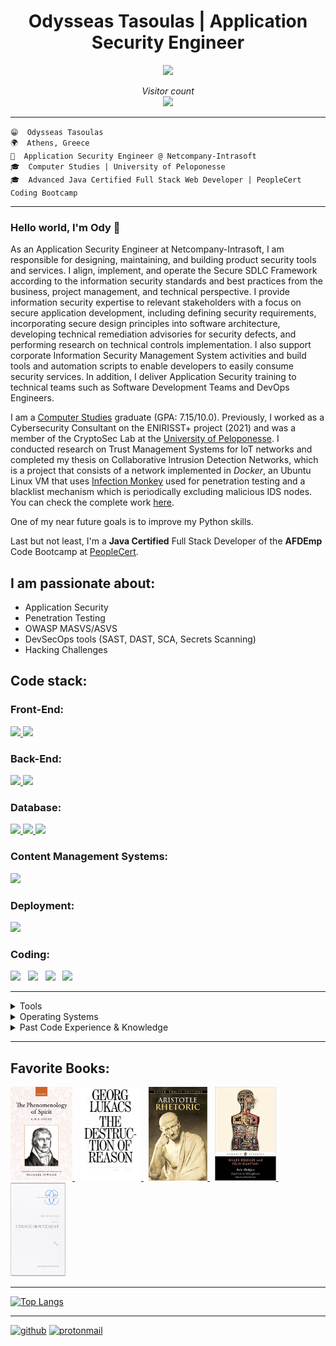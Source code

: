 <h1 align="center"> Odysseas Tasoulas | Application Security Engineer</h1>



<p align="center">
  <img src="https://i.postimg.cc/28YVxJ5d/giphy.gif" />
</p>

<p align="center"> 
  <i>Visitor count</i><br>
  <img src="https://profile-counter.glitch.me/aufheben68/count.svg" />
</p>

---

`😁  Odysseas Tasoulas` <br/>
`🌍  Athens, Greece` <br/>
`💼  Application Security Engineer @ Netcompany-Intrasoft` <br/>
`🎓  Computer Studies | University of Peloponesse` <br/>
`🎓  Advanced Java Certified Full Stack Web Developer | PeopleCert Coding Bootcamp` <br/>

---

### Hello world, I'm Ody 👋

As an Application Security Engineer at Netcompany-Intrasoft, I am responsible for designing, maintaining, and building product security tools and services. I align, implement, and operate the Secure SDLC Framework according to the information security standards and best practices from the business, project management, and technical perspective. I provide information security expertise to relevant stakeholders with a focus on secure application development, including defining security requirements, incorporating secure design principles into software architecture, developing technical remediation advisories for security defects, and performing research on technical controls implementation. I also support corporate Information Security Management System activities and build tools and automation scripts to enable developers to easily consume security services. In addition, I deliver Application Security training to technical teams such as Software Development Teams and DevOps Engineers. 

I am a [Computer Studies](http://dit.uop.gr/index.php) graduate (GPA: 7.15/10.0). Previously, I worked as a Cybersecurity Consultant on the ENIRISST+ project (2021) and was a member of the CryptoSec Lab at the [University of Peloponesse](https://www.uop.gr/). I conducted research on Trust Management Systems for IoT networks and completed my thesis on Collaborative Intrusion Detection Networks, which is a project that consists of a network implemented in *Docker*, an Ubuntu Linux VM that uses [Infection Monkey](https://www.guardicore.com/infectionmonkey/) used for penetration testing and a blacklist mechanism which is periodically excluding malicious IDS nodes. You can check the complete work [here](https://pdfhost.io/v/mJ4Fcq04x_CIDN_Thesis_).

One of my near future goals is to improve my Python skills. 

Last but not least, I'm a **Java Certified** Full Stack Developer of the **AFDEmp** Code Bootcamp at [PeopleCert](https://peoplecerteducation.org/bootcamp/).

## I am passionate about:
- Application Security
- Penetration Testing
- OWASP MASVS/ASVS
- DevSecOps tools (SAST, DAST, SCA, Secrets Scanning)
- Hacking Challenges

## Code stack:

### Front-End:

<a href="https://www.reactjs.org" target="_blank">
	<img src="https://img.shields.io/badge/ReactJS-★★★-41DFFF" />
</a>
<a href="https://www.javascript.com/" target="_blank">
	<img src="https://img.shields.io/badge/JS-★★★★★-FF0000" />
</a>

### Back-End:
<a href="https://www.java.com" target="_blank">
	<img src="https://img.shields.io/badge/Java-%E2%98%85%E2%98%85%E2%98%85%E2%98%85%E2%98%85-5b736a" />
</a>
<a href="https://www.python.com" target="_blank">
	<img src="https://img.shields.io/badge/Python-%E2%98%85%E2%98%85%E2%98%85%E2%98%85%E2%98%85-4cd0e5 " />
</a>

### Database:

<a href="https://www.mysql.com" target="_blank">
	<img src="https://img.shields.io/badge/MySQL-%E2%98%85%E2%98%85%E2%98%85%E2%98%85%E2%98%85-F29111" />
</a>
<a href="https://www.mongodb.com" target="_blank">
	<img src="https://img.shields.io/badge/MongoDB-%E2%98%85%E2%98%85%E2%98%85%E2%98%85%E2%98%85-0000FF" />
</a>
<a href="https://www.postgresql.org/" target="_blank">
	<img src="https://img.shields.io/badge/PostgreSQL-%E2%98%85%E2%98%85%E2%98%85%E2%98%85%E2%98%85-1A1A1A" />
</a>

### Content Management Systems:

<a href="https://www.wordpress.org" target="_blank">
	<img src="https://img.shields.io/badge/Wordpress-%E2%98%85%E2%98%85%E2%98%85%E2%98%85%E2%98%85-000000" />
</a>

### Deployment:

<a href="https://www.docker.com" target="_blank">
	<img src="https://img.shields.io/badge/Docker-%E2%98%85%E2%98%85%E2%98%85%E2%98%85%E2%98%85-FFFF00" />
</a>

### Coding:

<img src="https://img.shields.io/badge/HTML5-ff7851" /> &nbsp; <img src="https://img.shields.io/badge/Markdown-ffffff" /> &nbsp; <img src="https://img.shields.io/badge/CSS3-44b2fb" /> &nbsp; <img src="https://img.shields.io/badge/SQL-FF0000" /> &nbsp;

---

<details>
	<summary>Tools</summary>
	<ul>
		<li>Burp Suite</li>
		<li>Kali Linux</li>
		<li>Android Studio Emulators</li>
	</ul>
</details>

<details>
	<summary>Operating Systems</summary>
	<ul>
		<li>Windows</li>
		<li>*nix</li>	
	</ul>
</details>

<details>
	<summary>Past Code Experience & Knowledge </summary>
	<ul>
		<li>C</li>
		<li>Assembly</li>
		<li>Python, Python Flask, BeautifulSoup 4</li>
		<li>Bootstrap 3/4</li>
		<li>jQuery</li>
		<li>Joomla</li>
	</ul>
</details>

---

## Favorite Books:

<a href="https://www.amazon.com/Phenomenology-Spirit-G-W-Hegel/dp/0198245971/ref=sr_1_1?dchild=1&keywords=phenomenology+of+spirit&qid=1635617140&qsid=145-4740879-1258869&s=books&sprefix=phenom%2Cstripbooks-intl-ship%2C329&sr=1-1&sres=0198245971%2C026810350X%2C1535117834%2C0415664462%2CB079527TCV%2CB00I7ZHFV2%2C0198790627%2C0253209102%2C1009018760%2C0810128047%2C0810105942%2CB00BGPKBC0%2CB005OL08XO%2C0271010762%2CB01HQO2T1K%2C0231199058&srpt=ABIS_BOOK" target="_blank">
	<img src="https://raw.githubusercontent.com/aufheben68/aufheben68/main/media/hegel-the-phenomenology-of-spirit.jpg" height="150" alt="Phenomenology of Spirit"/> 
</a> &nbsp;
<a href="https://www.amazon.com/Destruction-Reason-Georg-Lukacs/dp/935002408X" target="_blank">
	<img src="https://raw.githubusercontent.com/aufheben68/aufheben68/main/media/9781839761843.jpg" height="150" alt="The Destruction of Reason"/>
</a> &nbsp;
<a href="https://www.amazon.com/Rhetoric-New-Hackett-Aristotle/dp/1624667333/ref=sr_1_7?crid=2HBEQM0QR5N79&dchild=1&keywords=aristotle+rhetoric&qid=1635617911&qsid=145-4740879-1258869&s=books&sprefix=aristotle+rhetori%2Cstripbooks-intl-ship%2C244&sr=1-7&sres=022678990X%2C0486437930%2C0140445102%2C0195305094%2CB08SJ1L6NX%2C019872425X%2C1624667333%2C0520202287%2CB071LBD7TS%2C0075546027%2C1788163184%2C0141392649%2C1585102997%2CB01AFE39SU%2CB07XKB9RG8%2C0195064879&srpt=ABIS_BOOK" target="_blank">
	<img src="https://raw.githubusercontent.com/aufheben68/aufheben68/main/media/281735.jpg" height="150" alt="Rhetoric"/> 
</a> &nbsp; 
<a href="https://www.amazon.com/Anti-Oedipus-Capitalism-Schizophrenia-Penguin-Classics/dp/0143105825/ref=sr_1_1?crid=21C2HONVXWFNG&dchild=1&keywords=anti-oedipus&qid=1635617942&qsid=145-4740879-1258869&s=books&sprefix=anti-oedip%2Cstripbooks-intl-ship%2C774&sr=1-1&sres=0143105825%2CB01FIYWFAK%2C0415113199%2CB087C345KF%2C0826491499%2C1584350318%2C1138692352%2C0472065211%2C0231079893%2C0989239101%2C0262631431%2C081421455X%2C1405159286%2C0815602472%2C0816614024%2C0999153544&srpt=ABIS_BOOK" target="_blank">
	<img src="https://raw.githubusercontent.com/aufheben68/aufheben68/main/media/index.jpg" height="150" alt="Anti-Oedipus"/>
</a> &nbsp; 
<a href="https://www.amazon.com/Cin%C3%A9ma-1-Limage-mouvement-Critique-French-ebook/dp/B01A724HKE/ref=sr_1_1?crid=29WFVSB4T28GO&dchild=1&keywords=l%27image-mouvement&qid=1635617966&qsid=145-4740879-1258869&s=books&sprefix=l%27image-mouvemen%2Cstripbooks-intl-ship%2C220&sr=1-1&sres=B01A724HKE%2C3656404739%2CB073JS1PNS%2C2940181144%2C2909383024%2C2747550869%2C6139535379%2C6131562865%2C2757401742%2C2701129397%2C2915794987%2C2862723738%2C3841742734%2C2865890570%2C2897625023%2CB09328MDLK&srpt=ABIS_BOOK" target="_blank">
	<img src="https://raw.githubusercontent.com/aufheben68/aufheben68/main/media/61WMCrZkQQL.jpg" height="150" alt="L'Image-Mouvement"/>
</a> 

---

[![Top Langs](https://github-readme-stats.vercel.app/api/top-langs/?username=aufheben68&show_icons=true&theme=merko&langs_count=8&hide=html)](https://github.com/aufheben68/github-readme-stats)

---

[<img src='https://cdn.jsdelivr.net/npm/simple-icons@3.0.1/icons/github.svg' alt='github' height='40'>](https://github.com/aufheben68) [<img src='https://cdn.jsdelivr.net/npm/simple-icons@3.0.1/icons/protonmail.svg' alt='protonmail' height='40'>](https://www.linkedin.com/in/odysseas-tasoulas/) 
